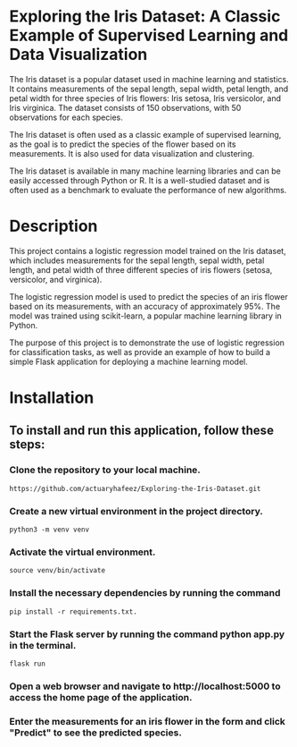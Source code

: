 # Exploring the Iris Dataset: A Classic Example of Supervised Learning and Data Visualization
The Iris dataset is a popular dataset used in machine learning and statistics. It contains measurements of the sepal length, sepal width, petal length, and petal width for three species of Iris flowers: Iris setosa, Iris versicolor, and Iris virginica. The dataset consists of 150 observations, with 50 observations for each species.

The Iris dataset is often used as a classic example of supervised learning, as the goal is to predict the species of the flower based on its measurements. It is also used for data visualization and clustering.

The Iris dataset is available in many machine learning libraries and can be easily accessed through Python or R. It is a well-studied dataset and is often used as a benchmark to evaluate the performance of new algorithms.

# Description
This project contains a logistic regression model trained on the Iris dataset, which includes measurements for the sepal length, sepal width, petal length, and petal width of three different species of iris flowers (setosa, versicolor, and virginica).

The logistic regression model is used to predict the species of an iris flower based on its measurements, with an accuracy of approximately 95%. The model was trained using scikit-learn, a popular machine learning library in Python.

The purpose of this project is to demonstrate the use of logistic regression for classification tasks, as well as provide an example of how to build a simple Flask application for deploying a machine learning model.

# Installation
## To install and run this application, follow these steps:

### Clone the repository to your local machine.
    https://github.com/actuaryhafeez/Exploring-the-Iris-Dataset.git
### Create a new virtual environment in the project directory.
    python3 -m venv venv
### Activate the virtual environment.
    source venv/bin/activate
### Install the necessary dependencies by running the command 
    pip install -r requirements.txt.
### Start the Flask server by running the command python app.py in the terminal.
    flask run
### Open a web browser and navigate to http://localhost:5000 to access the home page of the application.
### Enter the measurements for an iris flower in the form and click "Predict" to see the predicted species.
